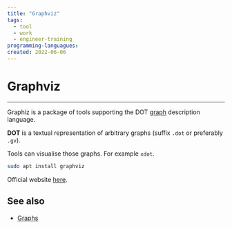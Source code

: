 ```yaml
---
title: "Graphviz"
tags:
  - tool
  - work
  - engineer-training
programming-languagues:
created: 2022-06-06
---
```

# Graphviz
---
Graphiz is a package of tools supporting the DOT [graph](notes/general/graphs.md) description language.

**DOT** is a textual representation of arbitrary graphs (suffix `.dot` or preferably `.gv`).

Tools can visualise those graphs. For example `xdot`.

```bash
sudo apt install graphviz
```

Official website [here](https://graphviz.org/).

## See also
- [Graphs](notes/general/graphs.md)